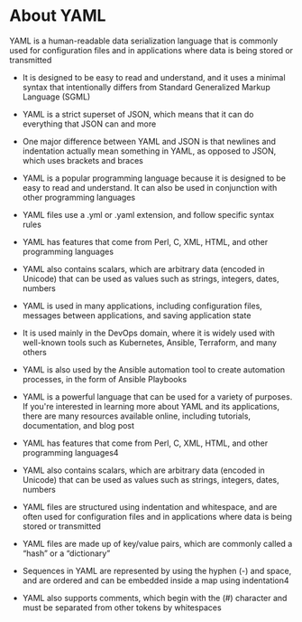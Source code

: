 # About YAML

YAML is a human-readable data serialization language that is commonly used for configuration files and in applications where data is being stored or transmitted

- It is designed to be easy to read and understand, and it uses a minimal syntax that intentionally differs from Standard Generalized Markup Language (SGML)
- YAML is a strict superset of JSON, which means that it can do everything that JSON can and more
- One major difference between YAML and JSON is that newlines and indentation actually mean something in YAML, as opposed to JSON, which uses brackets and braces
- YAML is a popular programming language because it is designed to be easy to read and understand. It can also be used in conjunction with other programming languages
- YAML files use a .yml or .yaml extension, and follow specific syntax rules
- YAML has features that come from Perl, C, XML, HTML, and other programming languages
- YAML also contains scalars, which are arbitrary data (encoded in Unicode) that can be used as values such as strings, integers, dates, numbers
- YAML is used in many applications, including configuration files, messages between applications, and saving application state
- It is used mainly in the DevOps domain, where it is widely used with well-known tools such as Kubernetes, Ansible, Terraform, and many others
- YAML is also used by the Ansible automation tool to create automation processes, in the form of Ansible Playbooks
- YAML is a powerful language that can be used for a variety of purposes. If you're interested in learning more about YAML and its applications, there are many resources available online, including tutorials, documentation, and blog post

- YAML has features that come from Perl, C, XML, HTML, and other programming languages4
- YAML also contains scalars, which are arbitrary data (encoded in Unicode) that can be used as values such as strings, integers, dates, numbers
- YAML files are structured using indentation and whitespace, and are often used for configuration files and in applications where data is being stored or transmitted
- YAML files are made up of key/value pairs, which are commonly called a “hash” or a “dictionary”
- Sequences in YAML are represented by using the hyphen (-) and space, and are ordered and can be embedded inside a map using indentation4
- YAML also supports comments, which begin with the (#) character and must be separated from other tokens by whitespaces
